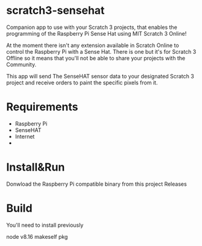# scratch3-sensehat
Companion app to use with your Scratch 3 projects, that enables the programming of the Raspberry Pi Sense Hat using MIT Scratch 3 Online!

At the moment there isn't any extension available in Scratch Online to control the Raspberry Pi with a Sense Hat. There is one but it's for Scratch 3 Offline so it means that you'll not be able to share your projects with the Community.

This app will send The SenseHAT sensor data to your designated Scratch 3 project and receive orders to paint the specific pixels from it.

# Requirements

- Raspberry Pi
- SenseHAT
- Internet
-

# Install&Run

Donwload the Raspberry Pi compatible binary from this project Releases


# Build

You'll need to install previously

node v8.16
makeself
pkg

